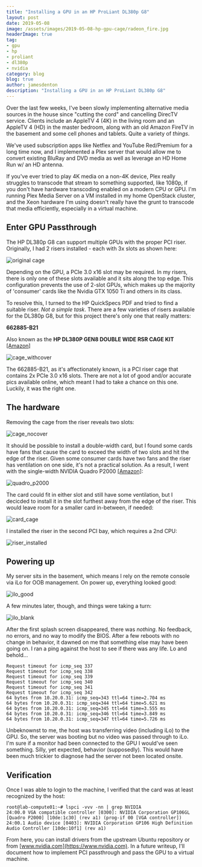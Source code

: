 ```yaml
---
title: "Installing a GPU in an HP ProLiant DL380p G8"
layout: post
date: 2019-05-08
image: /assets/images/2019-05-08-hp-gpu-cage/radeon_fire.jpg
headerImage: true
tag:
- gpu
- hp
- proliant
- dl380p
- nvidia
category: blog
blog: true
author: jamesdenton
description: "Installing a GPU in an HP ProLiant DL380p G8"
---
```


Over the last few weeks, I've been slowly implementing alternative media sources in the house since "cutting the cord" and cancelling DirecTV service. Clients include an AppleTV 4 (4K) in the living room and an AppleTV 4 (HD) in the master bedroom, along with an old Amazon FireTV in the basement and some cell phones and tablets. Quite a variety of *things*.

We've used subscription apps like Netflex and YouTube Red/Premium for a long time now, and I implemented a Plex server that would allow me to convert existing BluRay and DVD media as well as leverage an HD Home Run w/ an HD antenna.
<!--more-->

If you've ever tried to play 4K media on a non-4K device, Plex really struggles to transcode that stream to something supported, like 1080p, if you don't have hardware transcoding enabled on a modern CPU or GPU. I'm running Plex Media Server on a VM installed in my home OpenStack cluster, and the Xeon hardware I'm using doesn't really have the grunt to transcode that media efficiently, especially in a virtual machine.

## Enter GPU Passthrough

The HP DL380p G8 can support multiple GPUs with the proper PCI riser. Originally, I had 2 risers installed - each with 3x slots as shown here:

![original cage](/assets/images/2019-05-08-hp-gpu-cage/original_cage.jpg)

Depending on the GPU, a PCIe 3.0 x16 slot may be required. In my risers, there is only one of these slots available and it sits along the top edge. This configuration prevents the use of 2-slot GPUs, which makes up the majority of 'consumer' cards like the Nvidia GTX 1050 Ti and others in its class. 

To resolve this, I turned to the HP QuickSpecs PDF and tried to find a suitable riser. *Not a simple task*. There are a few varieties of risers available for the DL380p G8, but for this project there's only one that really matters:

**662885-B21**

Also known as the **HP DL380P GEN8 DOUBLE WIDE RSR CAGE KIT** [[Amazon]](https://amzn.to/2VaeL3T)

![cage_withcover](/assets/images/2019-05-08-hp-gpu-cage/cage_withcover.jpg)

The 662885-B21, as it's affectionately known, is a PCI riser cage that contains 2x PCIe 3.0 x16 slots. There are not a lot of good and/or accurate pics available online, which meant I had to take a chance on this one. Luckily, it was the right one.

## The hardware

Removing the cage from the riser reveals two slots:

![cage_nocover](/assets/images/2019-05-08-hp-gpu-cage/cage_nocover.jpg)

It should be possible to install a double-width card, but I found some cards have fans that cause the card to exceed the width of two slots and hit the edge of the riser. Given some consumer cards have two fans and the riser has ventilation on one side, it's not a practical solution. As a result, I went with the single-width NVIDIA Quadro P2000 [[Amazon]](https://amzn.to/2W01Oyh):

![quadro_p2000](/assets/images/2019-05-08-hp-gpu-cage/quadro_p2000.jpg)

The card could fit in either slot and still have some ventilation, but I decicded to install it in the slot furthest away from the edge of the riser. This would leave room for a smaller card in-between, if needed:

![card_cage](/assets/images/2019-05-08-hp-gpu-cage/card_cage.jpg)

I installed the riser in the second PCI bay, which requires a 2nd CPU:

![riser_installed](/assets/images/2019-05-08-hp-gpu-cage/riser_installed.jpg)

## Powering up

My server sits in the basement, which means I rely on the remote console via iLo for OOB management. On power up, everything looked good:

![ilo_good](/assets/images/2019-05-08-hp-gpu-cage/ilo_good.png)

A few minutes later, though, and things were taking a turn:

![ilo_blank](/assets/images/2019-05-08-hp-gpu-cage/ilo_blank.png)

After the first splash screen disappeared, there was *nothing*. No feedback, no errors, and no way to modify the BIOS. After a few reboots with no change in behavior, it dawned on me that something else may have been going on. I ran a ping against the host to see if there was any life. Lo and behold...

```
Request timeout for icmp_seq 337
Request timeout for icmp_seq 338
Request timeout for icmp_seq 339
Request timeout for icmp_seq 340
Request timeout for icmp_seq 341
Request timeout for icmp_seq 342
64 bytes from 10.20.0.31: icmp_seq=343 ttl=64 time=2.704 ms
64 bytes from 10.20.0.31: icmp_seq=344 ttl=64 time=5.621 ms
64 bytes from 10.20.0.31: icmp_seq=345 ttl=64 time=3.555 ms
64 bytes from 10.20.0.31: icmp_seq=346 ttl=64 time=3.849 ms
64 bytes from 10.20.0.31: icmp_seq=347 ttl=64 time=5.726 ms

```

Unbeknownst to me, the host was transferring video (including iLo) to the GPU. So, the server was booting but no video was passed through to iLo. I'm sure if a monitor had been connected to the GPU I would've seen something. Silly, yet expected, behavior (supposedly). This would have been much trickier to diagnose had the server not been located onsite.

## Verification

Once I was able to login to the machine, I verified that the card was at least recognized by the host:

```
root@lab-compute01:~# lspci -vvv -nn | grep NVIDIA
24:00.0 VGA compatible controller [0300]: NVIDIA Corporation GP106GL [Quadro P2000] [10de:1c30] (rev a1) (prog-if 00 [VGA controller])
24:00.1 Audio device [0403]: NVIDIA Corporation GP106 High Definition Audio Controller [10de:10f1] (rev a1)

```

From here, you can install drivers from the upstream Ubuntu repository or from [www.nvidia.com](https://www.nvidia.com). In a future writeup, I'll document how to implement PCI passthrough and pass the GPU to a virtual machine.
